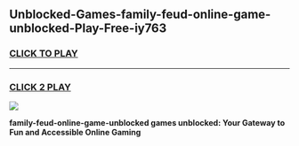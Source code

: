 
## Unblocked-Games-family-feud-online-game-unblocked-Play-Free-iy763
<h3>
<a href="https://premium76.site?title=family-feud-online-game-unblocked&ref=21A">CLICK TO PLAY</a></h3>
<hr>

<h3>
<a href="https://premium76.site?title=family-feud-online-game-unblocked&ref=21A">CLICK 2 PLAY</a>
  
</h3>

<a href="https://premium76.site?title=family-feud-online-game-unblocked&ref=21A"><img src="https://clearcache.store/games.png"></a>


**family-feud-online-game-unblocked games unblocked: Your Gateway to Fun and Accessible Online Gaming**
